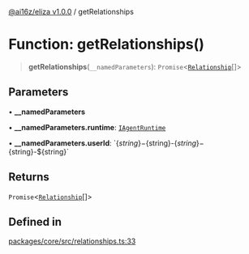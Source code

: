 [@ai16z/eliza v1.0.0](../index.md) / getRelationships

# Function: getRelationships()

> **getRelationships**(`__namedParameters`): `Promise`\<[`Relationship`](../interfaces/Relationship.md)[]\>

## Parameters

• **\_\_namedParameters**

• **\_\_namedParameters.runtime**: [`IAgentRuntime`](../interfaces/IAgentRuntime.md)

• **\_\_namedParameters.userId**: \`$\{string\}-$\{string\}-$\{string\}-$\{string\}-$\{string\}\`

## Returns

`Promise`\<[`Relationship`](../interfaces/Relationship.md)[]\>

## Defined in

[packages/core/src/relationships.ts:33](https://github.com/0xVitae/DarkSun/blob/main/packages/core/src/relationships.ts#L33)
